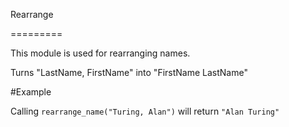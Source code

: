 Rearrange

=========

This module is used for rearranging names.

Turns "LastName, FirstName" into "FirstName LastName"

#Example

Calling `rearrange_name("Turing, Alan")` will return `"Alan Turing"`
